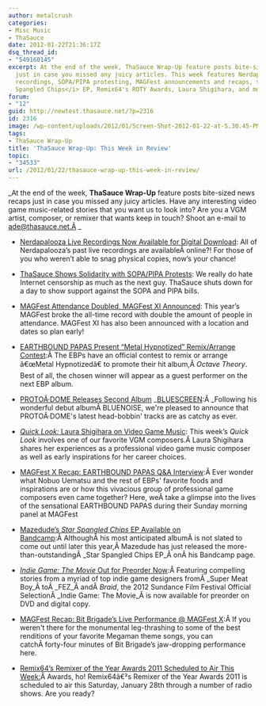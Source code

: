 ```yaml
---
author: metalcrush
categories:
- Misc Music
- ThaSauce
date: 2012-01-22T21:36:17Z
dsq_thread_id:
- "549160145"
excerpt: At the end of the week, ThaSauce Wrap-Up feature posts bite-sized news recaps
  just in case you missed any juicy articles. This week features Nerdapalooza live
  recordings, SOPA/PIPA protesting, MAGFest announcements and recaps, the <i>Star
  Spangled Chips</i> EP, Remix64's ROTY Awards, Laura Shigihara, and more.
forum:
- "12"
guid: http://newtest.thasauce.net/?p=2316
id: 2316
image: /wp-content/uploads/2012/01/Screen-Shot-2012-01-22-at-5.30.45-PM-75x63.png
tags:
- ThaSauce Wrap-Up
title: 'ThaSauce Wrap-Up: This Week in Review'
topic:
- "34533"
url: /2012/01/22/thasauce-wrap-up-this-week-in-review/
---
```


_At the end of the week, **ThaSauce Wrap-Up** feature posts bite-sized news recaps just in case you missed any juicy articles. Have any interesting video game music-related stories that you want us to look into? Are you a VGM artist, composer, or remixer that wants keep in touch? Shoot an e-mail to ade@thasauce.net.Â _

  * [Nerdapalooza Live Recordings Now Available for Digital Download](http://thasauce.net/2012/01/15/nerdapalooza-live-recordings-now-available-for-digital-download/): All of Nerdapalooza&#8217;s past live recordings are availableÂ online?! For those of you who weren&#8217;t able to snag physical copies, now&#8217;s your chance! 

  * [ThaSauce Shows Solidarity with SOPA/PIPA Protests](http://thasauce.net/2012/01/16/jan-18-internet-blackout-thasauce-shows-solidarity-with-sopapipa-protests/): We really do hate Internet censorship as much as the next guy. ThaSauce shuts down for a day to show support against the SOPA and PIPA bills. 

  * [MAGFest Attendance Doubled, MAGFest XI Announced](http://thasauce.net/2012/01/17/magfest-attendance-doubled-from-last-year/): This year&#8217;s MAGFest broke the all-time record with double the amount of people in attendance. MAGFest XI has also been announced with a location and dates so plan early! 

  * [EARTHBOUND PAPAS Present &#8220;Metal Hypnotized&#8221; Remix/Arrange Contest](http://thasauce.net/2012/01/17/earthbound-papas-present-metal-hypnotized-remixarrange-contest/):Â The EBPs have an official contest to remix or arrange â€œMetal Hypnotizedâ€ to promote their hit album,Â _Octave Theory_. Best of all, the chosen winner will appear as a guest performer on the next EBP album. 

  * [PROTOÂ·DOME Releases Second Album](http://thasauce.net/2012/01/19/proto%C2%B7dome-releases-second-album-bluescreen/) _[BLUESCREEN](http://thasauce.net/2012/01/19/proto%C2%B7dome-releases-second-album-bluescreen/):Â _Following his wonderful debut albumÂ BLUENOISE, we're pleased to announce that PROTOÂ·DOME's latest head-bobbin' tracks are as catchy as ever. 

  * [_Quick Look:_ Laura Shigihara on Video Game Music](http://thasauce.net/2012/01/19/quick-look-laura-shigihara-on-video-game-music/): This week&#8217;s _Quick Look_ involves one of our favorite VGM composers.Â Laura Shigihara shares her experiences as a professional video game music composer as well as early inspirations for her career choices. 

  * [MAGFest X Recap: EARTHBOUND PAPAS Q&A Interview](http://thasauce.net/2012/01/21/magfest-x-recap-earthbound-papas-qa-interview/):Â Ever wonder what Nobuo Uematsu and the rest of EBPs' favorite foods and inspirations are or how this vivacious group of professional game composers even came together? Here, weÂ take a glimpse into the lives of the sensational EARTHBOUND PAPAS during their Sunday morning panel at MAGFest 

  * [Mazedude&#8217;s _Star Spangled Chips_ EP Available on Bandcamp](http://thasauce.net/2012/01/21/mazedude-presents-star-spangled-chips-ep/):Â AlthoughÂ his most anticipated albumÂ is not slated to come out until later this year,Â Mazedude has just released the more-than-outstandingÂ _Star Spangled Chips EP_Â onÂ his Bandcamp page. 

  * [_Indie Game: The Movie_ Out for Preorder Now](http://thasauce.net/2012/01/21/indie-game-the-movie-available-for-preorder-now/):Â Featuring compelling stories from a myriad of top indie game designers fromÂ _Super Meat Boy_Â toÂ _FEZ_Â andÂ _Braid_, the 2012 Sundance Film Festival Official SelectionÂ _Indie Game: The Movie_Â is now available for preorder on DVD and digital copy. 

  * [MAGFest Recap: Bit Brigade&#8217;s Live Performance @ MAGFest X](http://thasauce.net/2012/01/21/magfest-recap-bit-brigades-live-performance-magfest-x/):Â If you weren't there for the monumental leg-thrashing to some of the best renditions of your favorite Megaman theme songs, you can catchÂ forty-four minutes of Bit Brigade&#8217;s jaw-dropping performance here. 

  * [Remix64&#8217;s Remixer of the Year Awards 2011 Scheduled to Air This Week:](http://thasauce.net/2012/01/22/remix64s-remixer-of-the-year-awards-2011-scheduled-to-air-this-week/)Â Awards, ho! Remix64â€²s Remixer of the Year Awards 2011 is scheduled to air this Saturday, January 28th through a number of radio shows. Are you ready?